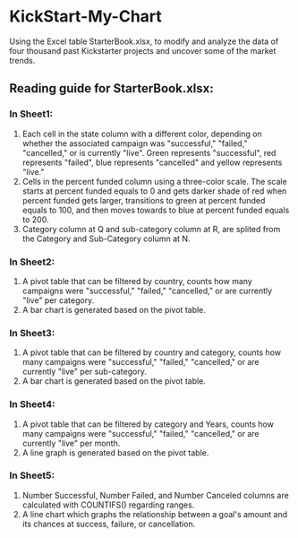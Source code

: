 # KickStart-My-Chart
Using the Excel table StarterBook.xlsx, to modify and analyze the data of four thousand past Kickstarter projects and uncover some of the market trends.

## Reading guide for StarterBook.xlsx: 

### In Sheet1:

1. Each cell in the state column with a different color, depending on whether the associated campaign was "successful," "failed," "cancelled," or is currently "live". Green represents "successful", red represents "failed", blue represents "cancelled" and yellow represents "live."
2. Cells in the percent funded column using a three-color scale. The scale starts at percent funded equals to 0 and gets darker shade of red when percent funded gets larger, transitions to green at percent funded equals to 100, and then moves towards to blue at percent funded equals to 200.
3. Category column at Q and sub-category column at R, are splited from the Category and Sub-Category column at N.

### In Sheet2:

1. A pivot table that can be filtered by country, counts how many campaigns were "successful," "failed," "cancelled," or are currently "live" per category.
2. A bar chart is generated based on the pivot table. 

### In Sheet3:

1. A pivot table that can be filtered by country and category, counts how many campaigns were "successful," "failed," "cancelled," or are currently "live" per sub-category.
2. A bar chart is generated based on the pivot table. 

### In Sheet4:

1. A pivot table that can be filtered by category and Years, counts how many campaigns were "successful," "failed," "cancelled," or are currently "live" per month.
2. A line graph is generated based on the pivot table. 

### In Sheet5:

1. Number Successful, Number Failed, and Number Canceled columns are calculated with COUNTIFS() regarding ranges. 
2. A line chart which graphs the relationship between a goal's amount and its chances at success, failure, or cancellation.
